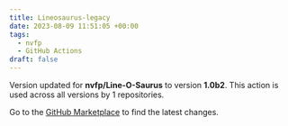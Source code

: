 ```yaml
---
title: Lineosaurus-legacy
date: 2023-08-09 11:51:05 +00:00
tags:
  - nvfp
  - GitHub Actions
draft: false
---
```



Version updated for **nvfp/Line-O-Saurus** to version **1.0b2**.
This action is used across all versions by 1 repositories.

Go to the [GitHub Marketplace](https://github.com/marketplace/actions/lineosaurus-legacy) to find the latest changes.
